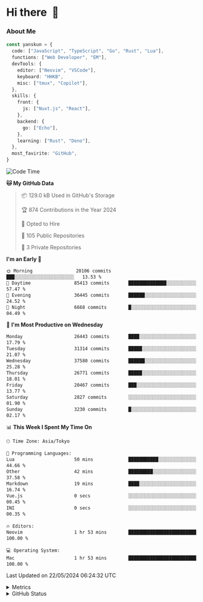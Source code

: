 # Hi there&nbsp; :wave:

### About Me

```ts
const yanskun = {
  code: ["JavaScript", "TypeScript", "Go", "Rust", "Lua"],
  functions: ["Web Developer", "EM"],
  devTools: {
    editor: ["Neovim", "VSCode"],
    keyboard: "HHKB",
    misc: ["tmux", "Copilot"],
  },
  skills: {
    front: {
      js: ["Nuxt.js", "React"],
    },
    backend: {
      go: ["Echo"],
    },
    learning: ["Rust", "Deno"],
  },
  most_favirite: "GitHub",
}
```

<!--START_SECTION:waka-->
![Code Time](http://img.shields.io/badge/Code%20Time-825%20hrs%2043%20mins-blue)

**🐱 My GitHub Data** 

> 📦 129.0 kB Used in GitHub's Storage 
 > 
> 🏆 874 Contributions in the Year 2024
 > 
> 💼 Opted to Hire
 > 
> 📜 105 Public Repositories 
 > 
> 🔑 3 Private Repositories 
 > 
**I'm an Early 🐤** 

```text
🌞 Morning                20106 commits       ███░░░░░░░░░░░░░░░░░░░░░░   13.53 % 
🌆 Daytime                85413 commits       ██████████████░░░░░░░░░░░   57.47 % 
🌃 Evening                36445 commits       ██████░░░░░░░░░░░░░░░░░░░   24.52 % 
🌙 Night                  6668 commits        █░░░░░░░░░░░░░░░░░░░░░░░░   04.49 % 
```
📅 **I'm Most Productive on Wednesday** 

```text
Monday                   26443 commits       ████░░░░░░░░░░░░░░░░░░░░░   17.79 % 
Tuesday                  31314 commits       █████░░░░░░░░░░░░░░░░░░░░   21.07 % 
Wednesday                37580 commits       ██████░░░░░░░░░░░░░░░░░░░   25.28 % 
Thursday                 26771 commits       █████░░░░░░░░░░░░░░░░░░░░   18.01 % 
Friday                   20467 commits       ███░░░░░░░░░░░░░░░░░░░░░░   13.77 % 
Saturday                 2827 commits        ░░░░░░░░░░░░░░░░░░░░░░░░░   01.90 % 
Sunday                   3230 commits        █░░░░░░░░░░░░░░░░░░░░░░░░   02.17 % 
```


📊 **This Week I Spent My Time On** 

```text
🕑︎ Time Zone: Asia/Tokyo

💬 Programming Languages: 
Lua                      50 mins             ███████████░░░░░░░░░░░░░░   44.66 % 
Other                    42 mins             █████████░░░░░░░░░░░░░░░░   37.58 % 
Markdown                 19 mins             ████░░░░░░░░░░░░░░░░░░░░░   16.74 % 
Vue.js                   0 secs              ░░░░░░░░░░░░░░░░░░░░░░░░░   00.45 % 
INI                      0 secs              ░░░░░░░░░░░░░░░░░░░░░░░░░   00.35 % 

🔥 Editors: 
Neovim                   1 hr 53 mins        █████████████████████████   100.00 % 

💻 Operating System: 
Mac                      1 hr 53 mins        █████████████████████████   100.00 % 
```


 Last Updated on 22/05/2024 06:24:32 UTC
<!--END_SECTION:waka-->

<details>
  <summary>Metrics</summary>
  <img src="https://github.com/yanskun/yanskun/blob/main/github-metrics.svg" alt="Metrics">
</details>

<details>
  <summary>GitHub Status</summary>
  <picture>
    <source media="(prefers-color-scheme: dark)" srcset="https://raw.githubusercontent.com/yanskun/yanskun/master/profile-summary-card-output/nord_dark/0-profile-details.svg">
   <img src="https://raw.githubusercontent.com/yanskun/yanskun/master/profile-summary-card-output/default/0-profile-details.svg">
  </picture>
  <br>
  <picture>
    <source media="(prefers-color-scheme: dark)" srcset="https://raw.githubusercontent.com/yanskun/yanskun/master/profile-summary-card-output/nord_dark/1-repos-per-language.svg">
   <img src="https://raw.githubusercontent.com/yanskun/yanskun/master/profile-summary-card-output/default/1-repos-per-language.svg">
  </picture>
  <picture>
    <source media="(prefers-color-scheme: dark)" srcset="https://raw.githubusercontent.com/yanskun/yanskun/master/profile-summary-card-output/nord_dark/2-most-commit-language.svg">
   <img src="https://raw.githubusercontent.com/yanskun/yanskun/master/profile-summary-card-output/default/2-most-commit-language.svg">
  </picture>
  <br>
  <picture>
    <source media="(prefers-color-scheme: dark)" srcset="https://raw.githubusercontent.com/yanskun/yanskun/master/profile-summary-card-output/nord_dark/3-stats.svg">
   <img src="https://raw.githubusercontent.com/yanskun/yanskun/master/profile-summary-card-output/default/3-stats.svg">
  </picture>
  <picture>
    <source media="(prefers-color-scheme: dark)" srcset="https://raw.githubusercontent.com/yanskun/yanskun/master/profile-summary-card-output/nord_dark/4-productive-time.svg">
   <img src="https://raw.githubusercontent.com/yanskun/yanskun/master/profile-summary-card-output/default/4-productive-time.svg">
  </picture>
</details>
